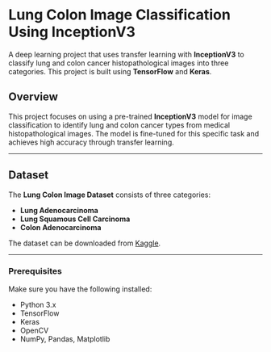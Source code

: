 # Lung Colon Image Classification Using InceptionV3

A deep learning project that uses transfer learning with **InceptionV3** to classify lung and colon cancer histopathological images into three categories. This project is built using **TensorFlow** and **Keras**.

## Overview

This project focuses on using a pre-trained **InceptionV3** model for image classification to identify lung and colon cancer types from medical histopathological images. The model is fine-tuned for this specific task and achieves high accuracy through transfer learning.

---

## Dataset

The **Lung Colon Image Dataset** consists of three categories:
- **Lung Adenocarcinoma**
- **Lung Squamous Cell Carcinoma**
- **Colon Adenocarcinoma**

The dataset can be downloaded from [Kaggle](https://www.kaggle.com/datasets/andrewmvd/lung-and-colon-cancer-histopathological-images).

---

### Prerequisites

Make sure you have the following installed:
- Python 3.x
- TensorFlow
- Keras
- OpenCV
- NumPy, Pandas, Matplotlib


